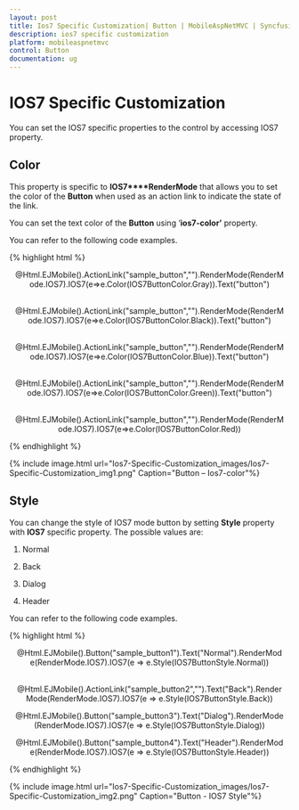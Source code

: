 ```yaml
---
layout: post
title: Ios7 Specific Customization| Button | MobileAspNetMVC | Syncfusion
description: ios7 specific customization
platform: mobileaspnetmvc
control: Button
documentation: ug
---
```


# IOS7 Specific Customization

You can set the IOS7 specific properties to the control by accessing IOS7 property.

## Color

This property is specific to **IOS7****RenderMode** that allows you to set the color of the **Button** when used as an action link to indicate the state of the link. 

You can set the text color of the **Button** using ‘**ios7-color’** property.

You can refer to the following code examples.

{% highlight html %}

<div align="center" style="margin:10px">

@Html.EJMobile().ActionLink("sample_button","").RenderMode(RenderMode.IOS7).IOS7(e=>e.Color(IOS7ButtonColor.Gray)).Text("button") <br /><br />

@Html.EJMobile().ActionLink("sample_button","").RenderMode(RenderMode.IOS7).IOS7(e=>e.Color(IOS7ButtonColor.Black)).Text("button") <br /><br />

@Html.EJMobile().ActionLink("sample_button","").RenderMode(RenderMode.IOS7).IOS7(e=>e.Color(IOS7ButtonColor.Blue)).Text("button") <br /><br />

@Html.EJMobile().ActionLink("sample_button","").RenderMode(RenderMode.IOS7).IOS7(e=>e.Color(IOS7ButtonColor.Green)).Text("button") <br /><br />

@Html.EJMobile().ActionLink("sample_button","").RenderMode(RenderMode.IOS7).IOS7(e=>e.Color(IOS7ButtonColor.Red))

</div>

{% endhighlight %}



{% include image.html url="Ios7-Specific-Customization_images/Ios7-Specific-Customization_img1.png" Caption="Button – Ios7-color"%}

## Style

You can change the style of IOS7 mode button by setting **Style** property with **IOS7** specific property. The possible values are:

1. Normal

2. Back

3. Dialog

4. Header

You can refer to the following code examples.

{% highlight html %}

<div align="center" style="margin:10px">

@Html.EJMobile().Button("sample_button1").Text("Normal").RenderMode(RenderMode.IOS7).IOS7(e => e.Style(IOS7ButtonStyle.Normal)) <br /><br />



@Html.EJMobile().ActionLink("sample_button2","").Text("Back").RenderMode(RenderMode.IOS7).IOS7(e => e.Style(IOS7ButtonStyle.Back))



@Html.EJMobile().Button("sample_button3").Text("Dialog").RenderMode(RenderMode.IOS7).IOS7(e => e.Style(IOS7ButtonStyle.Dialog))



@Html.EJMobile().Button("sample_button4").Text("Header").RenderMode(RenderMode.IOS7).IOS7(e => e.Style(IOS7ButtonStyle.Header))

</div>

{% endhighlight %}



{% include image.html url="Ios7-Specific-Customization_images/Ios7-Specific-Customization_img2.png" Caption="Button - IOS7 Style"%}

